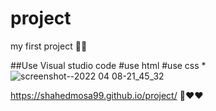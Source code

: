 # project

my first project 🤩✅

##Use Visual studio code
#use html
#use css
 *![screenshot--2022 04 08-21_45_32](https://user-images.githubusercontent.com/102252842/162508741-61bfb3d8-e80f-4726-b154-a3c1ccbe5bfe.png)


 https://shahedmosa99.github.io/project/
 👀❤❤

